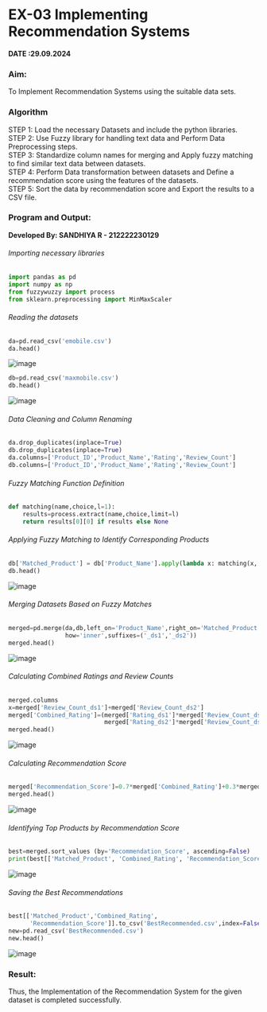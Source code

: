 # EX-03 Implementing Recommendation Systems
**DATE :29.09.2024**
### Aim:
To Implement Recommendation Systems using the suitable data sets.
### Algorithm
STEP 1: Load the necessary Datasets and include the python libraries.<br>
STEP 2: Use Fuzzy library for handling text data and Perform Data Preprocessing steps.<br>
STEP 3: Standardize column names for merging and Apply fuzzy matching to find similar text data between datasets.<br>
STEP 4: Perform Data transformation between datasets and Define a recommendation score using the features of the datasets.<br>
STEP 5: Sort the data by recommendation score and Export the results to a CSV file.
### Program and Output:
**Developed By: SANDHIYA R - 212222230129**
###### Importing necessary libraries
```Python
import pandas as pd 
import numpy as np
from fuzzywuzzy import process
from sklearn.preprocessing import MinMaxScaler
```
###### Reading the datasets
  
```Python
da=pd.read_csv('emobile.csv')          
da.head()
```
![image](https://github.com/user-attachments/assets/b01c0a08-a1ce-4b95-bdc2-9a1e55ac2754)

  
```Python
db=pd.read_csv('maxmobile.csv')          
db.head()
```
![image](https://github.com/user-attachments/assets/2f5465ef-7e47-4ae9-9a3a-70cd745edc2c)


###### Data Cleaning and Column Renaming
```Python
da.drop_duplicates(inplace=True)
db.drop_duplicates(inplace=True)
da.columns=['Product_ID','Product_Name','Rating','Review_Count']
db.columns=['Product_ID','Product_Name','Rating','Review_Count']
```
###### Fuzzy Matching Function Definition
```Python
def matching(name,choice,l=1):
    results=process.extract(name,choice,limit=l)
    return results[0][0] if results else None
```
###### Applying Fuzzy Matching to Identify Corresponding Products
```Python
db['Matched_Product'] = db['Product_Name'].apply(lambda x: matching(x, da['Product_Name'].tolist()))
db.head()
```
![image](https://github.com/user-attachments/assets/77492da3-93cc-4140-8f6f-4c9cf25d1d18)



###### Merging Datasets Based on Fuzzy Matches
```Python
merged=pd.merge(da,db,left_on='Product_Name',right_on='Matched_Product',
                how='inner',suffixes=('_ds1','_ds2'))
merged.head()
```
![image](https://github.com/user-attachments/assets/7880a3ba-b653-458c-b97b-344d85a96793)



###### Calculating Combined Ratings and Review Counts
```Python
merged.columns
x=merged['Review_Count_ds1']+merged['Review_Count_ds2']
merged['Combined_Rating']=(merged['Rating_ds1']*merged['Review_Count_ds1']+
                           merged['Rating_ds2']*merged['Review_Count_ds2'])/x
merged.head()
```
![image](https://github.com/user-attachments/assets/56379282-1cbc-44ef-815e-ae293c815923)

###### Calculating Recommendation Score
```Python
merged['Recommendation_Score']=0.7*merged['Combined_Rating']+0.3*merged['Rating_ds1']
merged.head()
```
![image](https://github.com/user-attachments/assets/a7f7d7b0-e00d-4f01-a432-1d4aab74d043)

###### Identifying Top Products by Recommendation Score
```Python
best=merged.sort_values (by='Recommendation_Score', ascending=False)
print(best[['Matched_Product', 'Combined_Rating', 'Recommendation_Score']].head(5))
```
![image](https://github.com/user-attachments/assets/dac8c335-a560-41a0-9ffc-e89eb533f4b1)

###### Saving the Best Recommendations
```Python
best[['Matched_Product','Combined_Rating',
      'Recommendation_Score']].to_csv('BestRecommended.csv',index=False)
new=pd.read_csv('BestRecommended.csv')
new.head()
```
![image](https://github.com/user-attachments/assets/1bae1f7a-b9e7-4f07-914b-85f8729e92f6)

### Result:
Thus, the Implementation of the Recommendation System for the given dataset is completed successfully.<br>
